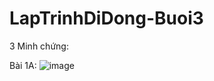 # LapTrinhDiDong-Buoi3
3
Minh chứng:

Bài 1A:
![image](https://user-images.githubusercontent.com/81177274/190556349-fe08f316-ad0c-43d7-b835-ed5adcb42431.png)
